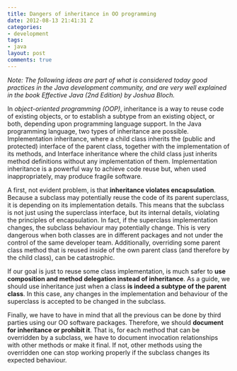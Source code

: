 ```yaml
---
title: Dangers of inheritance in OO programming
date: 2012-08-13 21:41:31 Z
categories:
- development
tags:
- java
layout: post
comments: true
---
```


*Note: The following ideas are part of what is considered today good practices in the Java development community, and are very well explained in the book Effective Java (2nd Edition) by Joshua Bloch.*

In *object-oriented programming (OOP)*, inheritance is a way to reuse code of existing objects, or to establish a subtype from an existing object, or both, depending upon programming language support. In the Java programming language, two types of inheritance are possible. Implementation inheritance, where a child class inherits the (public and protected) interface of the parent class, together with the implementation of its methods, and Interface inheritance where the child class just inherits method definitions without any implementation of them. Implementation inheritance is a powerful way to achieve code reuse but, when used inappropriately, may produce fragile software.  

A first, not evident problem, is that **inheritance violates encapsulation**. Because a subclass may potentially reuse the code of its parent superclass, it is depending on its implementation details. This means that the subclass is not just using the superclass interface, but its internal details, violating the principles of encapsulation. In fact, if the superclass implementation changes, the subclass behaviour may potentially change. This is very dangerous when both classes are in different packages and not under the control of the same developer team. Additionally, overriding some parent class method that is reused inside of the own parent class (and therefore by the child class), can be catastrophic.  

If our goal is just to reuse some class implementation, is much safer to **use composition and method delegation instead of inheritance**. As a guide, we should use inheritance just when a class **is indeed a subtype of the parent class**. In this case, any changes in the implementation and behaviour of the superclass is accepted to be changed in the subclass.  

Finally, we have to have in mind that all the previous can be done by third parties using our OO software packages. Therefore, we should **document for inheritance or prohibit it**. That is, for each method that can be overridden by a subclass, we have to document invocation relationships with other methods or make it final. If not, other methods using the overridden one can stop working properly if the subclass changes its expected behaviour.  